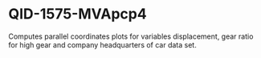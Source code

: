 # QID-1575-MVApcp4
Computes parallel coordinates plots for variables displacement, gear ratio for high gear and company headquarters of car data set.

